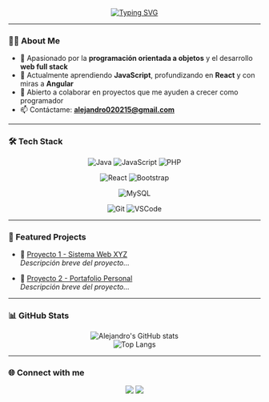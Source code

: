 <div align="center">
  <a href="https://git.io/typing-svg">
    <img src="https://readme-typing-svg.demolab.com?font=Playfair+Display&pause=1000&color=2CCDF7&center=true&random=false&width=435&lines=%F0%9F%91%8B%F0%9F%8F%BD+Hi+there%2C+I'm+Alejandro+L%C3%B3pez" alt="Typing SVG" />
  </a>
</div>

---

### 👨‍💻 About Me
- 🎯 Apasionado por la **programación orientada a objetos** y el desarrollo **web full stack**  
- 🌱 Actualmente aprendiendo **JavaScript**, profundizando en **React** y con miras a **Angular**  
- 🤝 Abierto a colaborar en proyectos que me ayuden a crecer como programador  
- 📫 Contáctame: **alejandro020215@gmail.com**

---

### 🛠️ Tech Stack
<div align="center">

<!-- Lenguajes -->
![Java](https://img.shields.io/badge/Java-ED8B00?style=for-the-badge&logo=java&logoColor=white)
![JavaScript](https://img.shields.io/badge/JavaScript-323330?style=for-the-badge&logo=javascript&logoColor=F7DF1E)
![PHP](https://img.shields.io/badge/PHP-777BB4?style=for-the-badge&logo=php&logoColor=white)

<!-- Frameworks -->
![React](https://img.shields.io/badge/React-20232A?style=for-the-badge&logo=react&logoColor=61DAFB)
![Bootstrap](https://img.shields.io/badge/Bootstrap-563D7C?style=for-the-badge&logo=bootstrap&logoColor=white)

<!-- Bases de datos -->
![MySQL](https://img.shields.io/badge/MySQL-005C84?style=for-the-badge&logo=mysql&logoColor=white)

<!-- Herramientas -->
![Git](https://img.shields.io/badge/GIT-E44C30?style=for-the-badge&logo=git&logoColor=white)
![VSCode](https://img.shields.io/badge/VS%20Code-0078d7?style=for-the-badge&logo=visual-studio-code&logoColor=white)

</div>

---

### 📌 Featured Projects
- 🔗 [Proyecto 1 - Sistema Web XYZ](https://github.com/usuario/proyecto1)  
  _Descripción breve del proyecto..._

- 🔗 [Proyecto 2 - Portafolio Personal](https://github.com/usuario/proyecto2)  
  _Descripción breve del proyecto..._

---

### 📊 GitHub Stats
<div align="center">

![Alejandro's GitHub stats](https://github-readme-stats.vercel.app/api?username=AleJL11&show_icons=true&theme=tokyonight)  
![Top Langs](https://github-readme-stats.vercel.app/api/top-langs/?username=AleJL11&layout=compact&theme=tokyonight)

</div>

---

### 🌐 Connect with me
<div align="center">
  <a href="mailto:alejandro020215@gmail.com"><img src="https://img.shields.io/badge/Gmail-D14836?style=for-the-badge&logo=gmail&logoColor=white"></a>
  <a href="https://www.linkedin.com/in/tuusuario/"><img src="https://img.shields.io/badge/LinkedIn-0077B5?style=for-the-badge&logo=linkedin&logoColor=white"></a>
</div>
